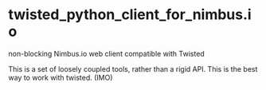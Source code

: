 twisted_python_client_for_nimbus.io
===================================

non-blocking Nimbus.io web client compatible with ​Twisted

This is a set of loosely coupled tools, rather than a rigid API. This is
the best way to work with twisted. (IMO) 